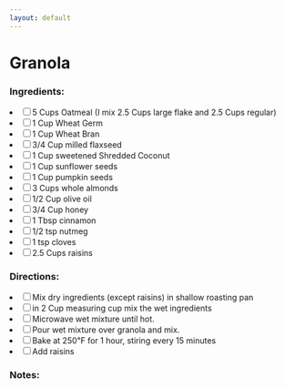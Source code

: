 ```yaml
---
layout: default
---
```


# Granola

### Ingredients:

 <li><label><input type="checkbox">5 Cups Oatmeal (I mix 2.5 Cups large flake and 2.5 Cups regular)</label></li>
 <li><label><input type="checkbox">1 Cup Wheat Germ</label></li>
 <li><label><input type="checkbox">1 Cup Wheat Bran</label></li>
 <li><label><input type="checkbox">3/4 Cup milled flaxseed</label></li>
 <li><label><input type="checkbox">1 Cup sweetened Shredded Coconut</label></li>
 <li><label><input type="checkbox">1 Cup sunflower seeds</label></li>
 <li><label><input type="checkbox">1 Cup pumpkin seeds</label></li>
 <li><label><input type="checkbox">3 Cups whole almonds</label></li>

 <li><label><input type="checkbox">1/2 Cup olive oil</label></li>
 <li><label><input type="checkbox">3/4 Cup honey</label></li>
 <li><label><input type="checkbox">1 Tbsp cinnamon</label></li>
 <li><label><input type="checkbox">1/2 tsp nutmeg</label></li>
 <li><label><input type="checkbox">1 tsp cloves</label></li>

 <li><label><input type="checkbox">2.5 Cups raisins</label></li>

### Directions:

<li><label><input type="checkbox">Mix dry ingredients (except raisins) in shallow roasting pan</label></li>

<li><label><input type="checkbox">in 2 Cup measuring cup mix the wet ingredients</label></li>
<li><label><input type="checkbox">Microwave wet mixture until hot.</label></li>
<li><label><input type="checkbox">Pour wet mixture over granola and mix.</label></li>
<li><label><input type="checkbox">Bake at 250℉ for 1 hour, stiring every 15 minutes</label></li>
<li><label><input type="checkbox">Add raisins</label></li>

### Notes:
